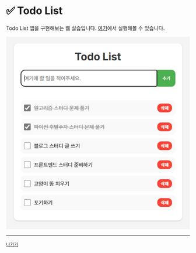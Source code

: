 # ✅ Todo List

Todo List 앱을 구현해보는 웹 실습입니다. [여기](https://zer0ken.github.io/ms-ai-school/todo-list/)에서 실행해볼 수 있습니다.

![](/resources/todo-list.png)

---
[`나가기`](../)